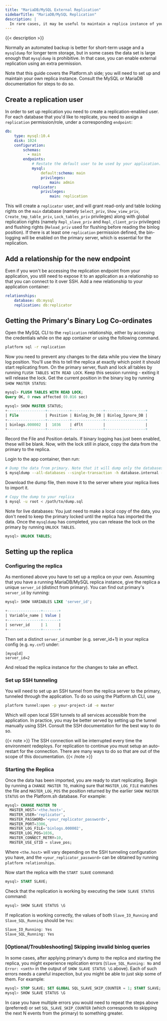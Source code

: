 ```yaml
---
title: "MariaDB/MySQL External Replication"
sidebarTitle: "MariaDB/MySQL Replication"
description: |
  In rare cases, it may be useful to maintain a replica instance of your MySQL/MariaDB database outside of Platform.sh.
---
```


{{< description >}}

Normally an automated backup is better for short-term usage and a `mysqldump` for longer term storage, but in some cases the data set is large enough that `mysqldump` is prohibitive.  In that case, you can enable external replication using an extra permission.

Note that this guide covers the Platform.sh side; you will need to set up and maintain your own replica instance.  Consult the MySQL or MariaDB documentation for steps to do so.

## Create a replication user

In order to set up replication you need to create a replication-enabled user.  For each database that you'd like to replicate, you need to assign a `replication` permission/role, under a corresponding `endpoint`:

```yaml
db:
    type: mysql:10.4
    disk: 1024
    configuration:
        schemas:
          - main
        endpoints:
            # Restate the default user to be used by your application.
            mysql:
                default:schema: main
                privileges:
                    main: admin
            replicator:
                privileges:
                    main: replication
```

This will create a `replicator` user, and will grant read-only and table locking rights on the `main` database (namely `Select_priv`, `Show_view_priv`, `Create_tmp_table_priv`, `Lock_tables_priv` privileges) along with global replication rights (namely `Repl_slave_priv` and `Repl_client_priv` privileges) and flushing rights (`Reload_priv` used for flushing before reading the binlog position). If there is at least one `replication` permission defined, the bin-logging will be enabled on the primary server, which is essential for the replication.

## Add a relationship for the new endpoint

Even if you won't be accessing the replication endpoint from your application, you still need to expose it to an application as a relationship so that you can connect to it over SSH.  Add a new relationship to your application container:

```yaml
relationships:
    database: db:mysql
    replication: db:replicator
```

## Getting the Primary's Binary Log Co-ordinates

Open the MySQL CLI to the `replication` relationship, either by accessing the credentials while on the app container or using the following command.

```bash
platform sql -r replication
```

Now you need to prevent any changes to the data while you view the binary log position. You'll use this to tell the replica at exactly which point it should start replicating from. On the primary server, flush and lock all tables by running `FLUSH TABLES WITH READ LOCK`. Keep this session running - exiting it will release the lock. Get the current position in the binary log by running `SHOW MASTER STATUS`:

```sql
mysql> FLUSH TABLES WITH READ LOCK;
Query OK, 0 rows affected (0.016 sec)

mysql> SHOW MASTER STATUS;
+-----------------+----------+--------------+------------------+
| File            | Position | Binlog_Do_DB | Binlog_Ignore_DB |
+-----------------+----------+--------------+------------------+
| binlogs.000002  |  1036    | dflt         |                  |
+-----------------+----------+--------------+------------------+
```

Record the File and Position details. If binary logging has just been enabled, these will be blank. Now, with the lock still in place, copy the data from the primary to the replica.

Login to the app container, then run:

```sh
# Dump the data from primary. Note that it will dump only the databases, which "replicator" user has access to.
$ mysqldump --all-databases --single-transaction -h database.internal -P 3306 -u replicator -p > /path/to/dump.sql
```

Download the dump file, then move it to the server where your replica lives to import it.

```bash
# Copy the dump to your replica
$ mysql -u root < /path/to/dump.sql
```

Note for live databases: You just need to make a local copy of the data, you don't need to keep the primary locked until the replica has imported the data.  Once the `mysqldump` has completed, you can release the lock on the primary by running `UNLOCK TABLES`.

```sql
mysql> UNLOCK TABLES;
```

## Setting up the replica

### Configuring the replica

As mentioned above you have to set up a replica on your own. Assuming that you have a running MariaDB/MySQL replica instance, give the replica a unique `server_id` (distinct from primary). You can find out primary's `server_id` by running:

```sql
mysql> SHOW VARIABLES LIKE 'server_id';

+---------------+-------+
| Variable_name | Value |
+---------------+-------+
| server_id     | 1     |
+---------------+-------+
```

Then set a distinct `server_id` number (e.g. server_id+1) in your replica config (e.g. `my.cnf`) under:

```
[mysqld]
server_id=2
```

And reload the replica instance for the changes to take an effect.

### Set up SSH tunneling

You will need to set up an SSH tunnel from the replica server to the primary, tunneled through the application.  To do so using the Platform.sh CLI, use

```bash
platform tunnel:open -p your-project-id -e master
```

Which will open local SSH tunnels to all services accessible from the application.  In practice, you may be better served by setting up the tunnel manually using SSH.  Consult the SSH documentation for the best way to do so.

{{< note >}}
The SSH connection will be interrupted every time the environment redeploys.  For replication to continue you must setup an auto-restart for the connection.  There are many ways to do so that are out of the scope of this documentation.
{{< /note >}}

### Starting the Replica

Once the data has been imported, you are ready to start replicating. Begin by running a `CHANGE MASTER TO`, making sure that `MASTER_LOG_FILE` matches the file and `MASTER_LOG_POS` the position returned by the earlier `SHOW MASTER STATUS` on the Platform.sh database. For example:

```sql
mysql> CHANGE MASTER TO
  MASTER_HOST='<the.host>',
  MASTER_USER='replicator',
  MASTER_PASSWORD='<your_replicator_password>',
  MASTER_PORT=3306,
  MASTER_LOG_FILE='binlogs.000002',
  MASTER_LOG_POS=1036,
  MASTER_CONNECT_RETRY=10,
  MASTER_USE_GTID = slave_pos;
```

Where `<the.host>` will vary depending on the SSH tunneling configuration you have, and the `<your_replicator_password>` can be obtained by running `platform relationships`.

Now start the replica with the `START SLAVE` command:

```sql
mysql> START SLAVE;
```

Check that the replication is working by executing the `SHOW SLAVE STATUS` command:

```sql
mysql> SHOW SLAVE STATUS \G
```

If replication is working correctly, the values of both `Slave_IO_Running` and `Slave_SQL_Running` should be `Yes`:

```sql
Slave_IO_Running: Yes
Slave_SQL_Running: Yes
```

### [Optional/Troubleshooting] Skipping invalid binlog queries

In some cases, after applying primary's dump to the replica and starting the replica, you might experience replication errors (`Slave_SQL_Running: No` and `Error: <smth>` in the output of `SHOW SLAVE STATUS \G` above). Each of such errors needs a careful inspection, but you might be able to just skip some of them. For example:

```sql
mysql> STOP SLAVE; SET GLOBAL SQL_SLAVE_SKIP_COUNTER = 1; START SLAVE;
mysql> SHOW SLAVE STATUS \G
```

In case you have multiple errors you would need to repeat the steps above (preferred) or set `SQL_SLAVE_SKIP_COUNTER` (which corresponds to skipping the next N events from the primary) to something greater.
